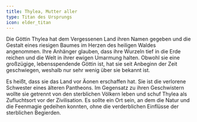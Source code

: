 ```yaml
---
title: Thylea, Mutter aller
type: Titan des Ursprungs
icon: elder_titan
---
```


Die Göttin Thylea hat dem Vergessenen Land ihren Namen gegeben und die Gestalt
eines riesigen Baumes im Herzen des heiligen Waldes angenommen. Ihre Anhänger
glauben, dass ihre Wurzeln tief in die Erde reichen und die Welt in ihrer ewigen
Umarmung halten. Obwohl sie eine großzügige, lebensspendende Göttin ist, hat sie
seit Anbeginn der Zeit geschwiegen, weshalb nur sehr wenig über sie bekannt ist.

Es heißt, dass sie das Land vor Äonen erschaffen hat. Sie ist die verlorene
Schwester eines älteren Pantheons. Im Gegensatz zu ihren Geschwistern wollte sie
getrennt von den sterblichen Völkern leben und schuf Thylea als Zufluchtsort vor
der Zivilisation. Es sollte ein Ort sein, an dem die Natur und die Feenmagie
gedeihen konnten, ohne die verderblichen Einflüsse der sterblichen Begierden.
